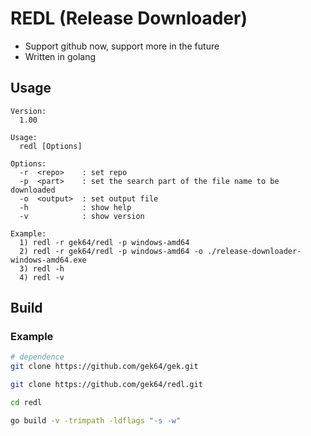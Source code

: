# REDL (Release Downloader)

- Support github now, support more in the future
- Written in golang 

## Usage
```
Version:
  1.00

Usage:
  redl [Options]

Options:
  -r  <repo>    : set repo
  -p  <part>    : set the search part of the file name to be downloaded
  -o  <output>  : set output file
  -h            : show help
  -v            : show version

Example:
  1) redl -r gek64/redl -p windows-amd64
  2) redl -r gek64/redl -p windows-amd64 -o ./release-downloader-windows-amd64.exe
  3) redl -h
  4) redl -v
```

## Build
### Example
```sh
# dependence
git clone https://github.com/gek64/gek.git

git clone https://github.com/gek64/redl.git

cd redl

go build -v -trimpath -ldflags "-s -w"
```
